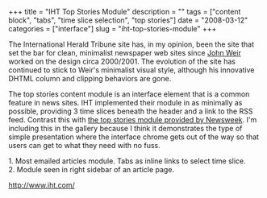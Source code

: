 +++
title = "IHT Top Stories Module"
description = ""
tags = ["content block", "tabs", "time slice selection", "top stories"]
date = "2008-03-12"
categories = ["interface"]
slug = "iht-top-stories-module"
+++


<p>The International Herald Tribune site has, in my opinion, been the site that set the bar for clean, minimalist newspaper web sites since <a href="http://www.smokinggun.com/gallery.php">John Weir</a> worked on the design circa 2000/2001. The evolution of the site has continued to stick to Weir's minimalist visual style, although his innovative DHTML column and clipping behaviors are gone.</p>
<p>The top stories content module is an interface element that is a common feature in news sites. IHT implemented their module in as minimally as possible, providing 3 time slices beneath the header and a link to the RSS feed. Contrast this with <a href="newsweek-top-10-module.html">the top stories module provided by Newsweek</a>. I'm including this in the gallery because I think it demonstrates the type of simple presentation where the interface chrome gets out of the way so that users can get to what they need with no fuss.</p>
<div id="screens-full" class="clear"><div class="caption">1. Most emailed articles module. Tabs as inline links to select time slice.</div><div class="fullimg clear"><a href="http://media.konigi.com/interface/iht-topstories-1.png" class="group" rel="group" title="1. Most emailed articles module. Tabs as inline links to select time slice."><img src="http://media.konigi.com/interface/iht-topstories-1.png" alt="" class="img-responsive"></a></div></div><div id="screens-full" class="clear"><div class="caption">2. Module seen in right sidebar of an article page.</div><div class="fullimg clear"><a href="http://media.konigi.com/interface/iht-topstories-2.png" class="group" rel="group" title="2. Module seen in right sidebar of an article page."><img src="http://media.konigi.com/interface/iht-topstories-2.png" alt="" class="img-responsive"></a></div></div>        
<p><a href="http://www.iht.com/">http://www.iht.com/</a></p>

